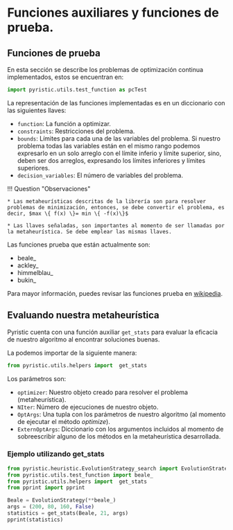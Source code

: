 # Funciones auxiliares y funciones de prueba.

## Funciones de prueba
En esta sección se describe los problemas de optimización continua implementados, estos se encuentran en:

```python
import pyristic.utils.test_function as pcTest
```

La representación de las funciones implementadas es en un diccionario con las siguientes llaves:

* `function`: La función a optimizar.
* `constraints`: Restricciones del problema.
* `bounds`: Límites para cada una de las variables del problema. Si nuestro problema todas las variables están en el mismo rango podemos expresarlo en un solo arreglo con el límite inferio y límite superior, sino, deben ser dos arreglos, expresando los límites inferiores y límites superiores.
* `decision_variables`: El número de variables del problema. 

!!! Question "Observaciones"
    
    * Las metaheurísticas descritas de la librería son para resolver problemas de minimización, entonces, se debe convertir el problema, es decir, $max \{ f(x) \}= min \{ -f(x)\}$ 

    * Las llaves señaladas, son importantes al momento de ser llamadas por la metaheurística. Se debe emplear las mismas llaves.

Las funciones prueba que están actualmente son: 

* beale_
* ackley_
* himmelblau_
* bukin_

Para mayor información, puedes revisar las funciones prueba en [wikipedia](https://en.wikipedia.org/wiki/Test_functions_for_optimization).

## Evaluando nuestra metaheurística
Pyristic cuenta con una función auxiliar `get_stats` para evaluar la eficacia de nuestro algoritmo al encontrar soluciones buenas. 

La podemos importar de la siguiente manera:
 
```python
from pyristic.utils.helpers import  get_stats
```

Los parámetros son:

* `optimizer`: Nuestro objeto creado para resolver el problema (metaheurística).
* `NIter`: Número de ejecuciones de nuestro objeto.
* `OptArgs`: Una tupla con los parámetros de nuestro algoritmo (al momento de ejecutar el método *optimize*).
* `ExternOptArgs`: Diccionario con los argumentos incluidos al momento de sobreescribir alguno de los métodos en la metaheurística desarrollada.

### Ejemplo utilizando get_stats

```python
from pyristic.heuristic.EvolutionStrategy_search import EvolutionStrategy
from pyristic.utils.test_function import beale_
from pyristic.utils.helpers import  get_stats
from pprint import pprint

Beale = EvolutionStrategy(**beale_)
args = (200, 80, 160, False)
statistics = get_stats(Beale, 21, args)
pprint(statistics)
```